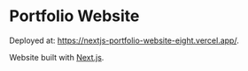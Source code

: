 # Portfolio Website

Deployed at: https://nextjs-portfolio-website-eight.vercel.app/.

Website built with [Next.js](https://nextjs.org/learn).
